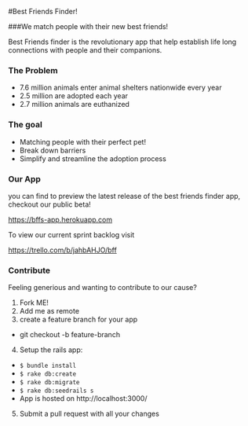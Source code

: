 #Best Friends Finder!

###We match people with their new best friends!

Best Friends finder is the revolutionary app that help establish life long connections with people and their companions.  
### The Problem 
- 7.6 million animals enter animal shelters nationwide every year
- 2.5 million are adopted each year 
- 2.7 million animals are euthanized

### The goal
- Matching people with their perfect pet!
- Break down barriers 
- Simplify and streamline the adoption process

### Our App
you can find to preview the latest release of the best friends finder app, checkout our public beta!

https://bffs-app.herokuapp.com

To view our current sprint backlog visit 

https://trello.com/b/jahbAHJO/bff

### Contribute

Feeling generious and wanting to contribute to our cause?

1. Fork ME!
2. Add me as remote
3. create a feature branch for your app
  * git checkout -b feature-branch
4. Setup the rails app:
  * `$ bundle install`
  * `$ rake db:create`
  * `$ rake db:migrate`
  * `$ rake db:seedrails s`
  * App is hosted on http://localhost:3000/
5. Submit a pull request with all your changes

